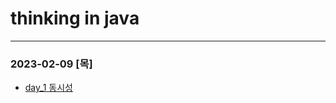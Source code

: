 # thinking in java
* * *

### 2023-02-09 [목]
- [day_1 동시성](https://github.com/xxx-sj/Today_I_Learned/blob/master/java/books/thinking_in_java/day_1/ch21.%EB%8F%99%EC%8B%9C%EC%84%B1.md)
